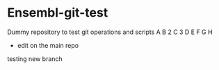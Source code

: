 Ensembl-git-test
================

Dummy repository to test git operations and scripts
A
B
2
C
3
D
E
F
G
H

- edit on the main repo

testing new branch

